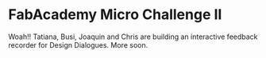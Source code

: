 # FabAcademy Micro Challenge II

Woah!! Tatiana, Busi, Joaquin and Chris are building an interactive feedback recorder for Design Dialogues. More soon. 
